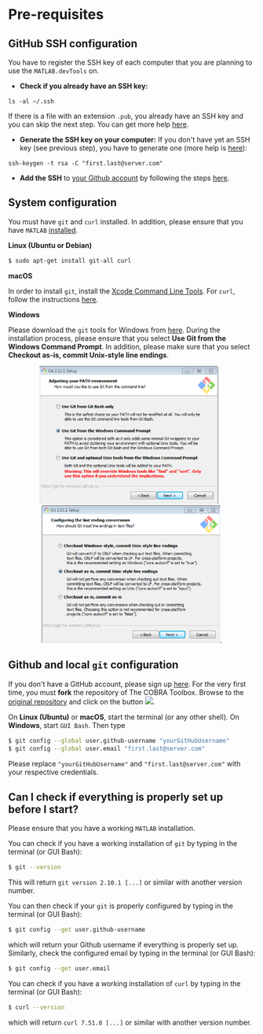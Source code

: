 # Pre-requisites

## GitHub SSH configuration

You have to register the SSH key of each computer that you are planning to use the `MATLAB.devTools` on.

- **Check if you already have an SSH key:**
````
ls -al ~/.ssh
````
If there is a file with an extension `.pub`, you already have an SSH key and you can skip the next step. You can get more help [here](https://help.github.com/articles/checking-for-existing-ssh-keys/).

- **Generate the SSH key on your computer:**
If you don't have yet an SSH key (see previous step), you have to generate one (more help is [here](https://help.github.com/articles/generating-a-new-ssh-key-and-adding-it-to-the-ssh-agent/)):
````
ssh-keygen -t rsa -C "first.last@server.com"
````

- **Add the SSH** to [your Github account](https://github.com/settings/keys) by following the steps [here](https://help.github.com/articles/adding-a-new-ssh-key-to-your-github-account/).

## System configuration

You must have `git` and `curl` installed. In addition, please ensure that you have `MATLAB` [installed](https://nl.mathworks.com/help/install/).

**Linux (Ubuntu or Debian)**

```bash
$ sudo apt-get install git-all curl
```

**macOS**

In order to install `git`, install the [Xcode Command Line Tools](http://osxdaily.com/2014/02/12/install-command-line-tools-mac-os-x/). For `curl`, follow the instructions [here](http://macappstore.org/curl/).

**Windows**

Please download the `git` tools for Windows from [here](https://git-scm.com/download). During the installation process, please ensure that you select **Use Git from the Windows Command Prompt**. In addition, please make sure that you select **Checkout as-is, commit Unix-style line endings**.

<div align="center">
<img src="assets/installation_git_windows_0.png" height="280px">&nbsp;&nbsp;&nbsp;<img src="assets/installation_git_windows_1.png" height="280px">.
</div>

## Github and local `git` configuration

If you don't have a GitHub account, please sign up [here](https://github.com/join). For the very first time, you must **fork** the repository of The COBRA Toolbox. Browse to the [original repository](https://github.com/opencobra/cobratoolbox) and click on the button
<img src="https://upload.wikimedia.org/wikipedia/commons/3/38/GitHub_Fork_Button.png" height="20px">.

On **Linux (Ubuntu)** or **macOS**, start the terminal (or any other shell). On **Windows**, start `GUI Bash`. Then type
```bash
$ git config --global user.github-username "yourGitHubUsername"
$ git config --global user.email "first.last@server.com"
```
Please replace `"yourGitHubUsername"` and `"first.last@server.com"` with your respective credentials.

## Can I check if everything is properly set up before I start?

Please ensure that you have a working `MATLAB` installation.

You can check if you have a working installation of `git` by typing in the terminal (or GUI Bash):
```bash
$ git --version
```
This will return `git version 2.10.1 [...]` or similar with another version number.

You can then check if your `git` is properly configured by typing in the terminal (or GUI Bash):
```bash
$ git config --get user.github-username
```
which will return your Github username if everything is properly set up. Similarly, check the configured email by typing in the terminal (or GUI Bash):
```bash
$ git config --get user.email
```

You can check if you have a working installation of `curl` by typing in the terminal (or GUI Bash):
```bash
$ curl --version
```
which will return `curl 7.51.0 [...]` or similar with another version number.
